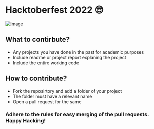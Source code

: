 # Hacktoberfest 2022 😎

![image](https://user-images.githubusercontent.com/60402341/193396935-ec8637a8-5ec6-4fc3-a230-0db7c9afedbf.png)

## What to contirbute?
- Any projects you have done in the past for academic purposes
- Include readme or project report explaning the project
- Include the entire working code

## How to contribute? 
- Fork the reposirtory and add a folder of your project 
- The folder must have a relevant name
- Open a pull request for the same 

### Adhere to the rules for easy merging of the pull requests. Happy Hacking!
